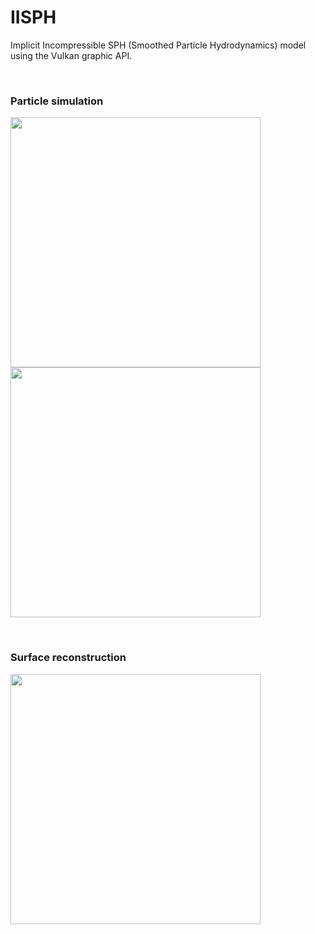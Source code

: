 # IISPH
Implicit Incompressible SPH (Smoothed Particle Hydrodynamics) model using the Vulkan graphic API.

<br>

### Particle simulation
<p float="center">
  <img src="https://github.com/GabFrancon/IISPH/blob/main/results/sim3D_particle_1.gif" width=400/>
  <img src="https://github.com/GabFrancon/IISPH/blob/main/results/sim3D_particle_2.gif" width=400/>
</p>

<br>

### Surface reconstruction
<p float="center">
  <img src="https://github.com/GabFrancon/IISPH/blob/main/results/sim3D_surface_1.gif" width=400/>
 </p>
